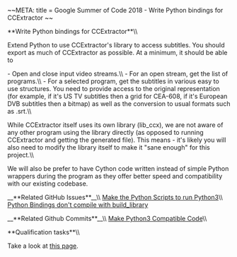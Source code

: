 \~\~META: title = Google Summer of Code 2018 - Write Python bindings for
CCExtractor \~\~

 **Write Python bindings for CCExtractor\*\*\\\\

Extend Python to use CCExtractor\'s library to access subtitles. You
should export as much of CCExtractor as possible. At a minimum, it
should be able to

\- Open and close input video streams.\\\\ - For an open stream, get the
list of programs.\\\\ - For a selected program, get the subtitles in
various easy to use structures. You need to provide access to the
original representation (for example, if it\'s US TV subtitles then a
grid for CEA-608, if it\'s European DVB subtitles then a bitmap) as well
as the conversion to usual formats such as .srt.\\\\

While CCExtractor itself uses its own library (lib\_ccx), we are not
aware of any other program using the library directly (as opposed to
running CCExtractor and getting the generated file). This means - it\'s
likely you will also need to modify the library itself to make it \"sane
enough\" for this project.\\\\

We will also be prefer to have Cython code written instead of simple
Python wrappers during the program as they offer better speed and
compatibility with our existing codebase.

\_\_\*\*Related GitHub Issues\*\*\_\_\\\\ [Make the Python Scripts to
run
Python3](https://github.com/CCExtractor/ccextractor/issues/912)\\\\
[Python Bindings don\'t compile with
build\_library](https://github.com/CCExtractor/ccextractor/issues/879)

\_\_\*\*Related Github Commits\*\*\_\_\\\\ [Make Python3 Compatible
Code](https://github.com/CCExtractor/ccextractor/commit/6e2ce11b26b28decb8967a43eeb0305e334048a8)\\\\

 **Qualification tasks\*\*\\\\

Take a look at [this
page](https://ccextractor.org/public:gsoc:takehome).
